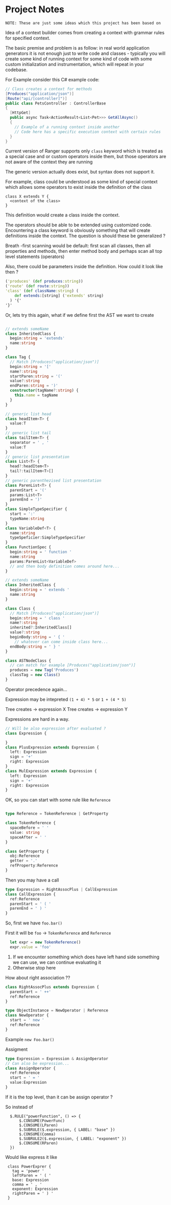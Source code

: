 


# Project Notes

```
NOTE: These are just some ideas which this project has been based on
```

Idea of a context builder comes from creating a context with grammar rules for specified context.

The basic premise and problem is as follow: in real world application generators it is not enough just to write code and classes - typically you will create some kind of running context for some
kind of code with some custom initialization and instrumentation, which will repeat in your
codebase.

For Example consider this C# example code:
```C#
// Class creates a context for methods
[Produces("application/json")]
[Route("api/[controller]")]
public class PetsController : ControllerBase
{   
  [HttpGet]
  public async Task<ActionResult<List<Pet>>> GetAllAsync()
  { 
    // Example of a running context inside another
    // Code here has a specific execution context with certain rules 
  }
}
```
Current version of Ranger supports only `class` keyword which is treated as a special case and or custom operators inside them, but those operators are not aware of the context they are running

The generic version actually does exist, but syntax does not support it.

For example, class could be understood as some kind of special context which allows some operators to exist inside the definition of the class

```
class X extends Y {
  <context of the class>
}
```

This definition would create a class inside the context.

The operators should be able to be extended using customized code. Encountering a class keyword is obviously something that will create definitions inside the context. The question is should these be generalized ? 

Breath -first scanning would be default: first scan all classes, then all properties and methods, then enter method body and perhaps scan all top level statements (operators)

Also, there could be parameters inside the definition. How could it look like then ? 

```clojure
('produces' (def produces:string))
('route' (def route:string))
'class' (def className:string) (
    def extends:[string] ('extends' string)
  ) '{'
'}'
```

Or, lets try this again, what if we define first the AST we want to create

```typescript

// extends someName
class InheritedClass {
  begin:string = 'extends'
  name:string
}

class Tag {
  // Match [Produces("application/json")]
  begin:string = '['
  name?:string
  startParen:string = '('
  value?:string
  endParen:string = ')'
  constructor(tagName?:string) {
    this.name = tagName
  }
}

// generic list head
class headItem<T> {
  value:T
}
// generic list tail
class tailItem<T> {
  separator = ' , '
  value:T
}
// generic list presentation
class List<T> {
  head?:headItem<T>
  tail?:tailItem<T>[]
}
// generic parenthezised list presentation
class ParenList<T> {
  parenStart = '('
  params:List<T>
  parenEnd = ')'
}
class SimpleTypeSpecifier {
  start = ':'
  typeName:string
}
class VariableDef<T> {
  name:string
  typeSpeficier:SimpleTypeSpecifier
}
class FunctionSpec {
  begin:string = ' function '
  name:string
  params:ParenList<VariableDef>
  // and then body definition comes around here...
}

// extends someName
class InheritedClass {
  begin:string = ' extends '
  name:string
}

class Class {
  // Match [Produces("application/json")]
  begin:string = ' class '
  name?:string
  inherited?:InheritedClass[] 
  value?:string
  beginBody:string = ' { '
    // whatever can come inside class here...
  endBody:string = ' } '
}

class ASTNodeClass {
  // can match for example [Produces("application/json")]
  produces = new Tag('Produces')
  classTag = new Class()
}
```
Operator precedence again...

Expression may be intepreted `(1 + 4) * 5` or `1 + (4 * 5)`

Tree creates -> expression X
Tree creates -> expression Y

Expressions are hard in a way.

```typescript
// Will be also expression after evaluated ? 
class Expression {

}
class PlusExpression extends Expression {
  left: Expression
  sign = '+'
  right: Expression
}
class MulExpression extends Expression {
  left: Expression
  sign = '+'
  right: Expression
}
```

OK, so you can start with some rule like `Reference`

```typescript

type Reference = TokenReference | GetProperty

class TokenReference {
  spaceBefore = ' '
  value: string
  spaceAfter = ' '
}
```

```typescript
class GetProperty {
  obj:Reference
  getter = '.'
  refProperty:Reference
}
```

Then you may have a call
```typescript
type Expression = RightAssocPlus | CallExpression
class CallExpression {
  ref:Reference
  parenStart = ' ( '
  parenEnd = ' ) '
}
```

So, first we have `foo.bar()`

First it will be `foo` -> `TokenReference` and `Reference` 
```typescript
  let expr = new TokenReference()
  expr.value = 'foo'
```

1. If we encounter something which does have left hand side something we can use, we can continue evaluating it
2. Otherwise stop here


How about right association ??
```typescript
class RightAssocPlus extends Expression {
  parenStart = ' ++'
  ref:Reference
}
```

```typescript
type ObjectInstance = NewOperator | Reference
class NewOperator {
  start = ' new '
  ref:Reference
}
```
Example
`new Foo.bar()`

Assigment
```typescript
type Expression = Expression & AssignOperator
// Can also be expression...
class AssignOperator {
  ref:Reference
  start = ' = '
  value:Expression
}
```
If it is the top level, than it can be assign operator ? 

So instead of
```
  $.RULE("powerFunction", () => {
      $.CONSUME(PowerFunc)
      $.CONSUME(LParen)
      $.SUBRULE($.expression, { LABEL: "base" })
      $.CONSUME(Comma)
      $.SUBRULE2($.expression, { LABEL: "exponent" })
      $.CONSUME(RParen)
  })
```
Would like express it like
```
 class PowerExprer {
   tag = 'power '
   leftParen = ' ( '
   base: Expression
   comma = ' , '
   exponent: Expression
   rightParen = ' ) '
 }
```









